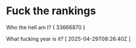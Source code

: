 # Fuck the rankings

Who the hell am I?
{ 33666870 }

What fucking year is it?
[ 2025-04-29T08:26:40Z ]
